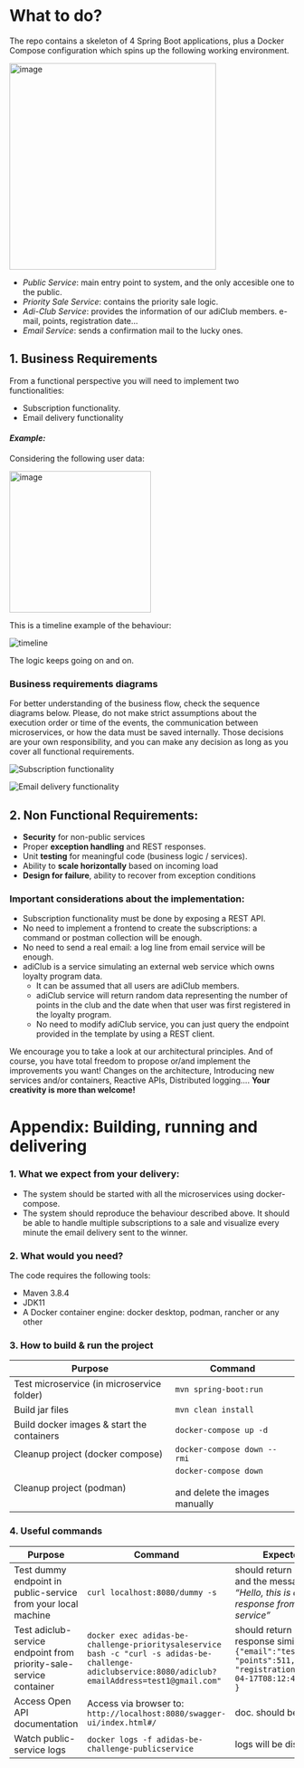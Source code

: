 # What to do?
The repo contains a skeleton of 4 Spring Boot applications, plus a Docker Compose configuration which spins up the following working environment.

<img width="365" alt="image" src="https://user-images.githubusercontent.com/15728394/199699196-3bf20be2-cc51-4718-8cc2-454c8397c9d4.png">

- _Public Service_: main entry point to system, and the only accesible one to the public.
- _Priority Sale Service_: contains the priority sale logic. 
- _Adi-Club Service_: provides the information of our adiClub members. e-mail, points, registration date...
- _Email Service_: sends a confirmation mail to the lucky ones. 

## 1. Business Requirements

From a functional perspective you will need to implement two functionalities:
- Subscription functionality. 
- Email delivery functionality

#### _Example:_
Considering the following user data:

<img width="250" alt="image" src="https://user-images.githubusercontent.com/15728394/210075353-69cfef77-9de6-474a-af12-ff1c7cd70ccd.png">

This is a timeline example of the behaviour:

![timeline](https://user-images.githubusercontent.com/15728394/210075366-60020f11-6d3d-4f7e-a67d-708604228699.png)

The logic keeps going on and on.

### Business requirements diagrams
For better understanding of the business flow, check the sequence diagrams below.
Please, do not make strict assumptions about the execution order or time of the events, the communication between microservices, or how the data must be saved internally. Those decisions are your own responsibility, and you can make any decision as long as you cover all functional requirements.


![Subscription functionality](https://user-images.githubusercontent.com/5638405/204595709-a1802e67-0ded-4139-9eae-f988a9da954d.png)

![Email delivery functionality](https://user-images.githubusercontent.com/5638405/204595722-8efda463-fa95-4e15-b873-d838bb9beaf9.png)


## 2. Non Functional Requirements:
- **Security** for non-public services
- Proper **exception handling** and REST responses.​
- Unit **testing** for meaningful code (business logic / services).​
- Ability to **scale horizontally** based on incoming load
- **Design for failure**, ability to recover from exception conditions


### Important considerations about the implementation:
- Subscription functionality must be done by exposing a REST API. 
- No need to implement a frontend to create the subscriptions: a command or postman collection will be enough. 
- No need to send a real email: a log line from email service will be enough. 
- adiClub is a service simulating an external web service which owns loyalty program data.
  - It can be assumed that all users are adiClub members.
  - adiClub service will return random data representing the number of points in the club and the date when that user was first registered in the loyalty program.
  - No need to modify adiClub service, you can just query the endpoint provided in the template by using a REST client.

We encourage you to take a look at our architectural principles. And of course, you have total freedom to propose or/and implement the improvements you want! Changes on the architecture, Introducing new services and/or containers, Reactive APIs, Distributed logging.... **Your creativity is more than welcome!**


# Appendix: Building, running and delivering

### 1. What we expect from your delivery:
- The system should be started with all the microservices using docker-compose. 
- The system should reproduce the behaviour described above. It should be able to handle multiple subscriptions to a sale and visualize every minute the email delivery sent to the winner.

### 2. What would you need?
The code requires the following tools:
- Maven 3.8.4
- JDK11
- A Docker container engine: docker desktop, podman, rancher or any other


### 3. How to build & run the project


| **Purpose**                                | **Command**                                          |
|--------------------------------------------|-------------------------------------------------------|
| Test microservice (in microservice folder) | ```mvn spring-boot:run```                             |
| Build jar files                            | ```mvn clean install```                                    |
| Build docker images & start the containers | ```docker-compose up -d```                                  |
| Cleanup project (docker compose)           | ```docker-compose down --rmi```                             |
| Cleanup project (podman)                   | ```docker-compose down```  <br><br> and delete the images manually |


### 4. Useful commands

| **Purpose** | **Command** | **Expected result** |
|-------------|--------------|---------------------|
| Test dummy endpoint in public-service from your local machine| ```curl localhost:8080/dummy -s``` |should return http status 200 and the message: <br>*“Hello, this is a dummy response from public service”* |
| Test adiclub-service endpoint from priority-sale-service container|```docker exec adidas-be-challenge-prioritysaleservice bash -c "curl -s adidas-be-challenge-adiclubservice:8080/adiclub?emailAddress=test1@gmail.com"```| should return a json response similar to: ```{"email":"test1@gmail.com",```<br>```"points":511,```<br>```"registrationDate":"2022-04-17T08:12:41.467026Z"```<br>```}```|
| Access Open API documentation|Access via browser to: <br> ```http://localhost:8080/swagger-ui/index.html#/```|doc. should be displayed|
| Watch public-service logs| ```docker logs -f adidas-be-challenge-publicservice``` | logs will be displayed|




